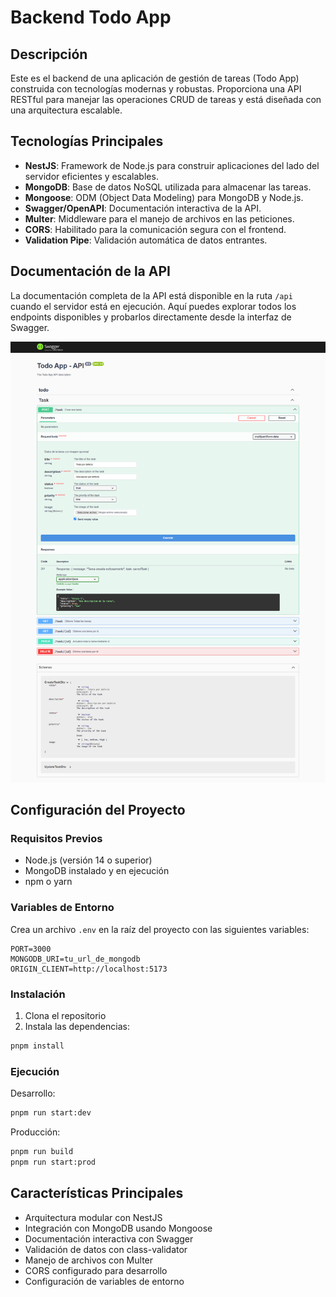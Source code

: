 # Backend Todo App

## Descripción
Este es el backend de una aplicación de gestión de tareas (Todo App) construida con tecnologías modernas y robustas. Proporciona una API RESTful para manejar las operaciones CRUD de tareas y está diseñada con una arquitectura escalable.

## Tecnologías Principales

- **NestJS**: Framework de Node.js para construir aplicaciones del lado del servidor eficientes y escalables.
- **MongoDB**: Base de datos NoSQL utilizada para almacenar las tareas.
- **Mongoose**: ODM (Object Data Modeling) para MongoDB y Node.js.
- **Swagger/OpenAPI**: Documentación interactiva de la API.
- **Multer**: Middleware para el manejo de archivos en las peticiones.
- **CORS**: Habilitado para la comunicación segura con el frontend.
- **Validation Pipe**: Validación automática de datos entrantes.

## Documentación de la API

La documentación completa de la API está disponible en la ruta `/api` cuando el servidor está en ejecución. Aquí puedes explorar todos los endpoints disponibles y probarlos directamente desde la interfaz de Swagger.

![Documentación de la API](public/imgApi-1.png)

## Configuración del Proyecto

### Requisitos Previos
- Node.js (versión 14 o superior)
- MongoDB instalado y en ejecución
- npm o yarn

### Variables de Entorno
Crea un archivo `.env` en la raíz del proyecto con las siguientes variables:

```env
PORT=3000
MONGODB_URI=tu_url_de_mongodb
ORIGIN_CLIENT=http://localhost:5173
```

### Instalación

1. Clona el repositorio
2. Instala las dependencias:
```bash
pnpm install
```

### Ejecución

Desarrollo:
```bash
pnpm run start:dev
```

Producción:
```bash
pnpm run build
pnpm run start:prod
```

## Características Principales

- Arquitectura modular con NestJS
- Integración con MongoDB usando Mongoose
- Documentación interactiva con Swagger
- Validación de datos con class-validator
- Manejo de archivos con Multer
- CORS configurado para desarrollo
- Configuración de variables de entorno